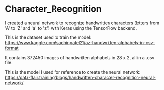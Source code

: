 # Character_Recognition

I created a neural network to recognize handwritten characters (letters from 'A' to 'Z' and 'a' to 'z') with Keras using the TensorFlow backend.

This is the dataset used to train the model: https://www.kaggle.com/sachinpatel21/az-handwritten-alphabets-in-csv-format

It contains 372450 images of handwritten alphabets in 28 x 2, all in a .csv file.

This is the model I used for reference to create the neural network: https://data-flair.training/blogs/handwritten-character-recognition-neural-network/
